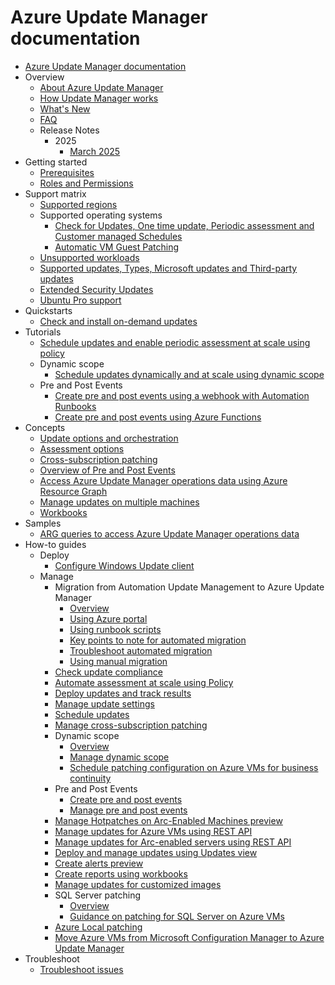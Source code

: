 # Azure Update Manager documentation
  - [Azure Update Manager documentation](https://learn.microsoft.com/en-us/azure/update-manager/)
  - Overview
    - [About Azure Update Manager](https://learn.microsoft.com/en-us/azure/update-manager/overview)
    - [How Update Manager works](https://learn.microsoft.com/en-us/azure/update-manager/workflow-update-manager)
    - [What's New](https://learn.microsoft.com/en-us/azure/update-manager/whats-new)
    - [FAQ](https://learn.microsoft.com/en-us/azure/update-manager/update-manager-faq)
    - Release Notes
      - 2025
        - [March 2025](https://learn.microsoft.com/en-us/azure/update-manager/overview-arc-enabled-vm-extensions)
  - Getting started
    - [Prerequisites](https://learn.microsoft.com/en-us/azure/update-manager/prerequisites)
    - [Roles and Permissions](https://learn.microsoft.com/en-us/azure/update-manager/roles-permissions)
  - Support matrix
    - [Supported regions](https://learn.microsoft.com/en-us/azure/update-manager/supported-regions)
    - Supported operating systems
      - [Check for Updates, One time update, Periodic assessment and Customer managed Schedules](https://learn.microsoft.com/en-us/azure/update-manager/support-matrix-updates)
      - [Automatic VM Guest Patching](https://learn.microsoft.com/en-us/azure/update-manager/support-matrix-automatic-guest-patching)
    - [Unsupported workloads](https://learn.microsoft.com/en-us/azure/update-manager/unsupported-workloads)
    - [Supported updates, Types, Microsoft updates and Third-party updates](https://learn.microsoft.com/en-us/azure/update-manager/support-matrix)
    - [Extended Security Updates](https://learn.microsoft.com/en-us/azure/update-manager/extended-security-updates)
    - [Ubuntu Pro support](https://learn.microsoft.com/en-us/azure/update-manager/security-awareness-ubuntu-support)
  - Quickstarts
    - [Check and install on-demand updates](https://learn.microsoft.com/en-us/azure/update-manager/quickstart-on-demand)
  - Tutorials
    - [Schedule updates and enable periodic assessment at scale using policy](https://learn.microsoft.com/en-us/azure/update-manager/tutorial-assessment-deployment-using-policy)
    - Dynamic scope
      - [Schedule updates dynamically and at scale using dynamic scope](https://learn.microsoft.com/en-us/azure/update-manager/tutorial-dynamic-grouping-for-scheduled-patching)
    - Pre and Post Events
      - [Create pre and post events using a webhook with Automation Runbooks](https://learn.microsoft.com/en-us/azure/update-manager/tutorial-webhooks-using-runbooks)
      - [Create pre and post events using Azure Functions](https://learn.microsoft.com/en-us/azure/update-manager/tutorial-using-functions)
  - Concepts
    - [Update options and orchestration](https://learn.microsoft.com/en-us/azure/update-manager/updates-maintenance-schedules)
    - [Assessment options](https://learn.microsoft.com/en-us/azure/update-manager/assessment-options)
    - [Cross-subscription patching](https://learn.microsoft.com/en-us/azure/update-manager/cross-subscription-patching)
    - [Overview of Pre and Post Events](https://learn.microsoft.com/en-us/azure/update-manager/pre-post-scripts-overview)
    - [Access Azure Update Manager operations data using Azure Resource Graph](https://learn.microsoft.com/en-us/azure/update-manager/query-logs)
    - [Manage updates on multiple machines](https://learn.microsoft.com/en-us/azure/update-manager/manage-multiple-machines)
    - [Workbooks](https://learn.microsoft.com/en-us/azure/update-manager/workbooks)
  - Samples
    - [ARG queries to access Azure Update Manager operations data](https://learn.microsoft.com/en-us/azure/update-manager/sample-query-logs)
  - How-to guides
    - Deploy
      - [Configure Windows Update client](https://learn.microsoft.com/en-us/azure/update-manager/configure-wu-agent)
    - Manage
      - Migration from Automation Update Management to Azure Update Manager
        - [Overview](https://learn.microsoft.com/en-us/azure/update-manager/migration-overview)
        - [Using Azure portal](https://learn.microsoft.com/en-us/azure/update-manager/migration-using-portal)
        - [Using runbook scripts](https://learn.microsoft.com/en-us/azure/update-manager/migration-using-runbook-scripts)
        - [Key points to note for automated migration](https://learn.microsoft.com/en-us/azure/update-manager/migration-key-points)
        - [Troubleshoot automated migration](https://learn.microsoft.com/en-us/azure/update-manager/migration-troubleshoot)
        - [Using manual migration](https://learn.microsoft.com/en-us/azure/update-manager/migration-manual)
      - [Check update compliance](https://learn.microsoft.com/en-us/azure/update-manager/view-updates)
      - [Automate assessment at scale using Policy](https://learn.microsoft.com/en-us/azure/update-manager/periodic-assessment-at-scale)
      - [Deploy updates and track results](https://learn.microsoft.com/en-us/azure/update-manager/deploy-updates)
      - [Manage update settings](https://learn.microsoft.com/en-us/azure/update-manager/manage-update-settings)
      - [Schedule updates](https://learn.microsoft.com/en-us/azure/update-manager/scheduled-patching)
      - [Manage cross-subscription patching](https://learn.microsoft.com/en-us/azure/update-manager/enable-cross-subscription-patching)
      - Dynamic scope
        - [Overview](https://learn.microsoft.com/en-us/azure/update-manager/dynamic-scope-overview)
        - [Manage dynamic scope](https://learn.microsoft.com/en-us/azure/update-manager/manage-dynamic-scoping)
        - [Schedule patching configuration on Azure VMs for business continuity](https://learn.microsoft.com/en-us/azure/update-manager/prerequsite-for-schedule-patching)
      - Pre and Post Events
        - [Create pre and post events](https://learn.microsoft.com/en-us/azure/update-manager/pre-post-events-schedule-maintenance-configuration)
        - [Manage pre and post events](https://learn.microsoft.com/en-us/azure/update-manager/manage-pre-post-events)
      - [Manage Hotpatches on Arc-Enabled Machines preview](https://learn.microsoft.com/en-us/azure/update-manager/manage-hot-patching-arc-machines)
      - [Manage updates for Azure VMs using REST API](https://learn.microsoft.com/en-us/azure/update-manager/manage-vms-programmatically)
      - [Manage updates for Arc-enabled servers using REST API](https://learn.microsoft.com/en-us/azure/update-manager/manage-arc-enabled-servers-programmatically)
      - [Deploy and manage updates using Updates view](https://learn.microsoft.com/en-us/azure/update-manager/deploy-manage-updates-using-updates-view)
      - [Create alerts preview](https://learn.microsoft.com/en-us/azure/update-manager/manage-alerts)
      - [Create reports using workbooks](https://learn.microsoft.com/en-us/azure/update-manager/manage-workbooks)
      - [Manage updates for customized images](https://learn.microsoft.com/en-us/azure/update-manager/manage-updates-customized-images)
      - SQL Server patching
        - [Overview](https://learn.microsoft.com/en-us/azure/update-manager/guidance-patching-sql-server-azure-vm)
        - [Guidance on patching for SQL Server on Azure VMs](https://learn.microsoft.com/azure/azure-sql/virtual-machines/azure-update-manager-sql-vm?toc=/azure/update-manager/toc.json&bc=/azure/update-manager/breadcrumb/toc.json)
      - [Azure Local patching](https://learn.microsoft.com/azure-stack/hci/update/azure-update-manager-23h2?toc=/azure/update-manager/toc.json&bc=/azure/update-manager/breadcrumb/toc.json)
      - [Move Azure VMs from Microsoft Configuration Manager to Azure Update Manager](https://learn.microsoft.com/en-us/azure/update-manager/guidance-migration-azure)
  - Troubleshoot
    - [Troubleshoot issues](https://learn.microsoft.com/en-us/azure/update-manager/troubleshoot)

